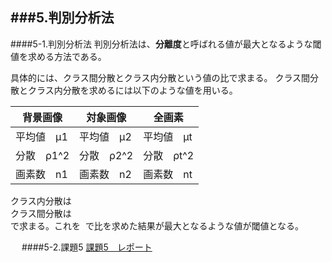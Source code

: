 ###5.判別分析法
---------------------------------------------------------------
####5-1.判別分析法
判別分析法は、**分離度**と呼ばれる値が最大となるような閾値を求める方法である。

具体的には、クラス間分散とクラス内分散という値の比で求まる。
クラス間分散とクラス内分散を求めるには以下のような値を用いる。

|  背景画像  |  対象画像  |   全画素   |
|------------|------------|------------|
| 平均値　μ1 | 平均値　μ2 | 平均値　μt |
| 分散　ρ1^2   | 分散　ρ2^2   | 分散　ρt^2   |
| 画素数　n1 | 画素数　n2 | 画素数　nt |


クラス内分散は  
	<img src="" alt="">  
クラス間分散は  
	<img src="" alt="">  
で求まる。これを
	<img src="" alt="">
で比を求めた結果が最大となるような値が閾値となる。

　
####5-2.課題5
[課題5　レポート](./Report/report5)


